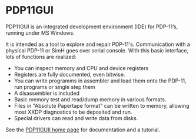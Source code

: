 # PDP11GUI
PDP11GUI is an integrated development environment (IDE) for PDP-11’s, running under MS Windows.

It is intended as a tool to explore and repair PDP-11's. 
Communication with a physical PDP-11 or SimH goes over serial console. With this basic interface, lots of functions are realized:

* You can inspect memory and CPU and device registers
* Registers are fully documented, even bitwise.
* You can write programms in assembler and load them onto the PDP-11, run programs or single step them
* A disassembler is included
* Basic memory test and read/dump memory in various formats.
* Files in "Absolute Papertape format" can be written to memory, allowing most XXDP diagnostics to be deposited and run.
* Special drivers can read and write data from disks. 

See the [PDP11GUII home page](http://www.retrocmp.com/tools/pdp11gui) for documentation and a tutorial.

